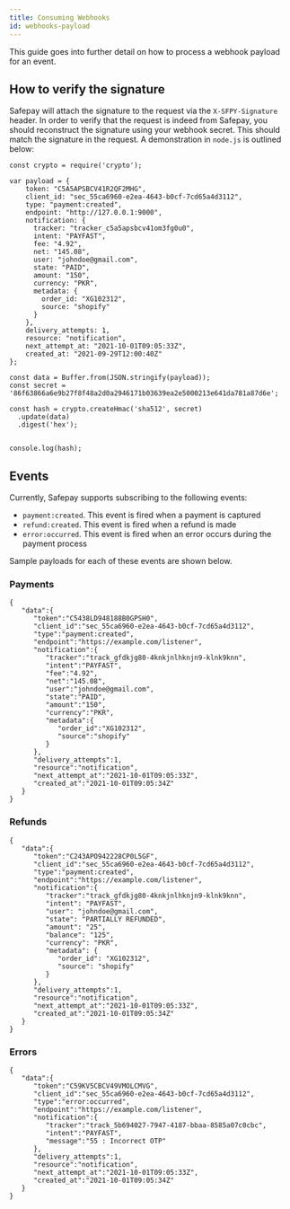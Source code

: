 ```yaml
---
title: Consuming Webhooks
id: webhooks-payload
---
```


This guide goes into further detail on how to process a webhook payload for an event.

## How to verify the signature

Safepay will attach the signature to the request via the `X-SFPY-Signature` header. In order to verify that the request is indeed from Safepay, you should reconstruct the signature using your webhook secret. This should match the signature in the request. A demonstration in `node.js` is outlined below:

```
const crypto = require('crypto');

var payload = {
    token: "C5A5APSBCV41R2QF2MHG",
    client_id: "sec_55ca6960-e2ea-4643-b0cf-7cd65a4d3112",
    type: "payment:created",
    endpoint: "http://127.0.0.1:9000",
    notification: {
      tracker: "tracker_c5a5apsbcv41om3fg0u0",
      intent: "PAYFAST",
      fee: "4.92",
      net: "145.08",
      user: "johndoe@gmail.com",
      state: "PAID",
      amount: "150",
      currency: "PKR",
      metadata: {
        order_id: "XG102312",
        source: "shopify"
      }
    },
    delivery_attempts: 1,
    resource: "notification",
    next_attempt_at: "2021-10-01T09:05:33Z",
    created_at: "2021-09-29T12:00:40Z"
};

const data = Buffer.from(JSON.stringify(payload));
const secret = '86f63866a6e9b27f8f48a2d0a2946171b03639ea2e5000213e641da781a87d6e';

const hash = crypto.createHmac('sha512', secret)
  .update(data)
  .digest('hex');


console.log(hash);
```


## Events

Currently, Safepay supports subscribing to the following events:

- `payment:created`. This event is fired when a payment is captured
- `refund:created`. This event is fired when a refund is made
- `error:occurred`. This event is fired when an error occurs during the payment process

Sample payloads for each of these events are shown below.

### Payments

```
{
   "data":{
      "token":"C5438LD948188B0GPSH0",
      "client_id":"sec_55ca6960-e2ea-4643-b0cf-7cd65a4d3112",
      "type":"payment:created",
      "endpoint":"https://example.com/listener",
      "notification":{
         "tracker":"track_gfdkjg80-4knkjnlhknjn9-klnk9knn",
         "intent":"PAYFAST",
         "fee":"4.92",
         "net":"145.08",
         "user":"johndoe@gmail.com",
         "state":"PAID",
         "amount":"150",
         "currency":"PKR",
         "metadata":{
            "order_id":"XG102312",
            "source":"shopify"
         }
      },
      "delivery_attempts":1,
      "resource":"notification",
      "next_attempt_at":"2021-10-01T09:05:33Z",
      "created_at":"2021-10-01T09:05:34Z"
   }
}
```
### Refunds

```
{
   "data":{
      "token":"C243APO942228CP0L5GF",
      "client_id":"sec_55ca6960-e2ea-4643-b0cf-7cd65a4d3112",
      "type":"payment:created",
      "endpoint":"https://example.com/listener",
      "notification":{
         "tracker":"track_gfdkjg80-4knkjnlhknjn9-klnk9knn",
         "intent": "PAYFAST",
         "user": "johndoe@gmail.com",
         "state": "PARTIALLY REFUNDED",
         "amount": "25",
         "balance": "125",
         "currency": "PKR",
         "metadata": {
            "order_id": "XG102312",
            "source": "shopify"
         }
      },
      "delivery_attempts":1,
      "resource":"notification",
      "next_attempt_at":"2021-10-01T09:05:33Z",
      "created_at":"2021-10-01T09:05:34Z"
   }
}
```

### Errors

```
{
   "data":{
      "token":"C59KV5CBCV49VMOLCMVG",
      "client_id":"sec_55ca6960-e2ea-4643-b0cf-7cd65a4d3112",
      "type":"error:occurred",
      "endpoint":"https://example.com/listener",
      "notification":{
         "tracker":"track_5b694027-7947-4187-bbaa-8585a07c0cbc",
         "intent":"PAYFAST",
         "message":"55 : Incorrect OTP"
      },
      "delivery_attempts":1,
      "resource":"notification",
      "next_attempt_at":"2021-10-01T09:05:33Z",
      "created_at":"2021-10-01T09:05:34Z"
   }
}
```
